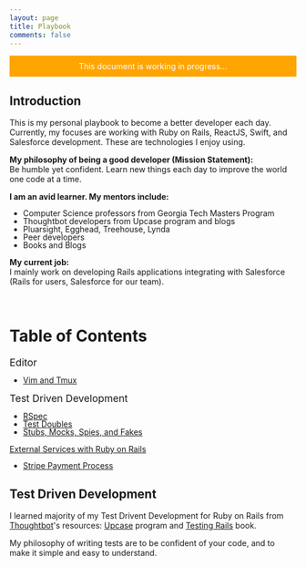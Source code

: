 ```yaml
---
layout: page
title: Playbook
comments: false
---
```


<div style="padding: 10px 20px; background-color: orange; color: white;
text-align: center">This document is working in progress...</div>

<h2>Introduction</h2>

This is my personal playbook to become a better developer each day.  Currently, my focuses are working with Ruby on Rails, ReactJS, Swift, and Salesforce development.  These are technologies I enjoy using.

**My philosophy of being a good developer (Mission Statement):**
<br />
Be humble yet confident. Learn new things each day to improve the world one code
at a time.

**I am an avid learner.  My mentors include:**

<ul style="line-height: 1em;">
  <li>Computer Science professors from Georgia Tech Masters Program</li>
  <li>Thoughtbot developers from Upcase program and blogs</li>
  <li>Pluarsight, Egghead, Treehouse, Lynda</li>
  <li>Peer developers</li>
  <li>Books and Blogs</li>
</ul>

**My current job:**
<br />
I mainly work on developing Rails applications integrating with Salesforce (Rails for users, Salesforce for our team).

<br />

<h1>Table of Contents</h1>
<a id="test-driven-development" style="font-size: 1.25em">Editor</a>
<ul style="line-height: 1em;">
  <li><a href="#">Vim and Tmux</a></li>
</ul>
<a id="test-driven-development" style="font-size: 1.25em">Test Driven Development</a>
<ul style="line-height: 1em;">
  <li><a href="#">RSpec</a></li>
  <li><a href="#">Test Doubles</a></li>
  <li><a href="#">Stubs, Mocks, Spies, and Fakes</a></li>
</ul>

<a style="font-size: 1.25em">[External Services with Ruby on Rails](#)</a>

<ul style="line-height: 1em;">
  <li><a href="#">Stripe Payment Process</a></li>
</ul>

<h2 id="test-driven-development">Test Driven Development</h2>

I learned majority of my Test Drivent Development for Ruby on Rails from <a href="https://thoughtbot.com" target="_blank">Thoughtbot</a>'s resources: <a href="https://upcase.com" target="_blank">Upcase</a> program and <a href="https://gumroad.com/l/testing-rails?utm_source=giant-robots&utm_medium=blog&utm_campaign=announcement" target="_blank">Testing Rails</a> book.

My philosophy of writing tests are to be confident of your code, and to make it simple and easy to understand.

